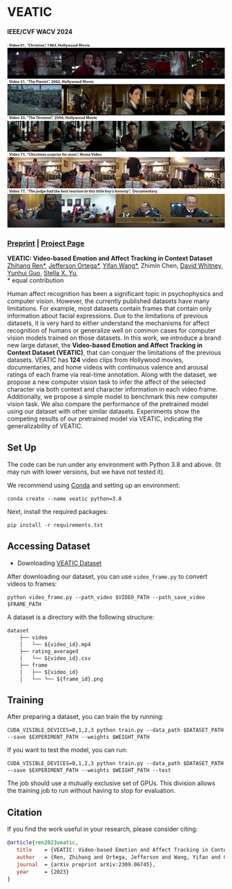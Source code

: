 # VEATIC
#### IEEE/CVF WACV 2024
![PyTorch Usage](assets/preview.png)

### [Preprint](https://arxiv.org/abs/2309.06745) | [Project Page](https://veatic.github.io/) 

**VEATIC: Video-based Emotion and Affect Tracking in Context Dataset**<br/>
[Zhihang Ren*](https://albuspeter.github.io/), [Jefferson Ortega*](https://www.jeffersonortega.me/), [Yifan Wang*](https://yfwang.me/), Zhimin Chen,
[David Whitney](https://whitneylab.berkeley.edu/people/dave.html), 
[Yunhui Guo](https://yunhuiguo.github.io/), 
[Stella X. Yu](https://web.eecs.umich.edu/~stellayu/), 
<br/>
\* equal contribution

Human affect recognition has been a significant topic in psychophysics and computer vision. However, the currently published datasets have many limitations. For example, most datasets contain frames that contain only information about facial expressions. Due to the limitations of previous datasets, it is very hard to either understand the mechanisms for affect recognition of humans or generalize well on common cases for computer vision models trained on those datasets. In this work, we introduce a brand new large dataset, the **Video-based Emotion and Affect Tracking in Context Dataset (VEATIC)**, that can conquer the limitations of the previous datasets. VEATIC has **124** video clips from Hollywood movies, documentaries, and home videos with continuous valence and arousal ratings of each frame via real-time annotation. Along with the dataset, we propose a new computer vision task to infer the affect of the selected character via both context and character information in each video frame. Additionally, we propose a simple model to benchmark this new computer vision task. We also compare the performance of the pretrained model using our dataset with other similar datasets. Experiments show the competing results of our pretrained model via VEATIC, indicating the generalizability of VEATIC.

## Set Up

The code can be run under any environment with Python 3.8 and above.
(It may run with lower versions, but we have not tested it).

We recommend using [Conda](https://docs.conda.io/en/latest/) and setting up an environment:

    conda create --name veatic python=3.8

Next, install the required packages:

    pip install -r requirements.txt

## Accessing Dataset

* Downloading [VEATIC Dataset](https://drive.google.com/file/d/1HZIw8RGsRwwENhJlhNJRL88YyfiE442N/view)

After downloading our dataset, you can use `video_frame.py` to convert videos to frames:

    python video_frame.py --path_video $VIDEO_PATH --path_save_video $FRAME_PATH

A dataset is a directory with the following structure:

    dataset
        ├── video
        │   └── ${video_id}.mp4
        ├── rating_averaged
        │   └── ${video_id}.csv
        ├── frame
        │   ├── ${video_id}
        │   └── └── ${frame_id}.png

## Training
After preparing a dataset, you can train the by running:

    CUDA_VISIBLE_DEVICES=0,1,2,3 python train.py --data_path $DATASET_PATH --save $EXPERIMENT_PATH --weights $WEIGHT_PATH

If you want to test the model, you can run:

    CUDA_VISIBLE_DEVICES=0,1,2,3 python train.py --data_path $DATASET_PATH --save $EXPERIMENT_PATH --weights $WEIGHT_PATH --test

 
The job should use a mutually exclusive set of GPUs. This division allows the
training job to run without having to stop for evaluation.

## Citation

If you find the work useful in your research, please consider citing:

```bibtex
@article{ren2023veatic,
   title    = {VEATIC: Video-based Emotion and Affect Tracking in Context Dataset},
   author   = {Ren, Zhihang and Ortega, Jefferson and Wang, Yifan and Chen, Zhimin and Whitney, David and Guo, Yunhui and Yu, Stella X},
   journal  = {arXiv preprint arXiv:2309.06745},
   year     = {2023}
}
```